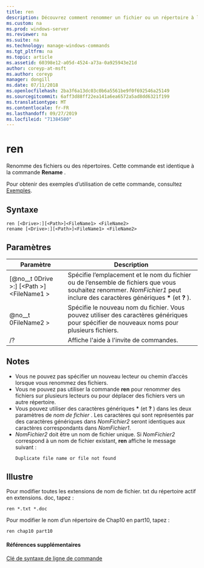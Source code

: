 ```yaml
---
title: ren
description: Découvrez comment renommer un fichier ou un répertoire à l’aide de la commande ren.
ms.custom: na
ms.prod: windows-server
ms.reviewer: na
ms.suite: na
ms.technology: manage-windows-commands
ms.tgt_pltfrm: na
ms.topic: article
ms.assetid: 60398e12-a05d-4524-a73a-0a925943e21d
author: coreyp-at-msft
ms.author: coreyp
manager: dongill
ms.date: 07/11/2018
ms.openlocfilehash: 2ba3f6a13dc03c0b6a5561be9f0f692546a25149
ms.sourcegitcommit: 6aff3d88ff22ea141a6ea6572a5ad8dd6321f199
ms.translationtype: MT
ms.contentlocale: fr-FR
ms.lasthandoff: 09/27/2019
ms.locfileid: "71384580"
---
```

# <a name="ren"></a>ren

Renomme des fichiers ou des répertoires. Cette commande est identique à la commande **Rename** .

Pour obtenir des exemples d’utilisation de cette commande, consultez [Exemples](#BKMK_examples).

## <a name="syntax"></a>Syntaxe

```
ren [<Drive>:][<Path>]<FileName1> <FileName2>
rename [<Drive>:][<Path>]<FileName1> <FileName2>
```

## <a name="parameters"></a>Paramètres

|Paramètre|Description|
|---------|-----------|
|[@no__t 0Drive >:] [\<Path >] \<FileName1 >|Spécifie l’emplacement et le nom du fichier ou de l’ensemble de fichiers que vous souhaitez renommer. *NomFichier1* peut inclure des caractères génériques **&#42;** (et **?** ).|
|@no__t 0FileName2 >|Spécifie le nouveau nom du fichier. Vous pouvez utiliser des caractères génériques pour spécifier de nouveaux noms pour plusieurs fichiers.|
|/?|Affiche l'aide à l'invite de commandes.|

## <a name="remarks"></a>Notes

- Vous ne pouvez pas spécifier un nouveau lecteur ou chemin d’accès lorsque vous renommez des fichiers.
- Vous ne pouvez pas utiliser la commande **ren** pour renommer des fichiers sur plusieurs lecteurs ou pour déplacer des fichiers vers un autre répertoire.
- Vous pouvez utiliser des caractères génériques **&#42;** (et **?** ) dans les deux paramètres de *nom de fichier* . Les caractères qui sont représentés par des caractères génériques dans *NomFichier2* seront identiques aux caractères correspondants dans *NomFichier1*.
- *NomFichier2* doit être un nom de fichier unique. Si *NomFichier2* correspond à un nom de fichier existant, **ren** affiche le message suivant :  
  ```
  Duplicate file name or file not found
  ```

## <a name="BKMK_examples"></a>Illustre

Pour modifier toutes les extensions de nom de fichier. txt du répertoire actif en extensions. doc, tapez :
```
ren *.txt *.doc 
```
Pour modifier le nom d’un répertoire de Chap10 en part10, tapez :
```
ren chap10 part10 
```

#### <a name="additional-references"></a>Références supplémentaires

[Clé de syntaxe de ligne de commande](command-line-syntax-key.md)
